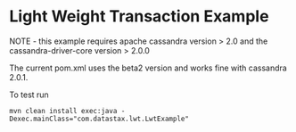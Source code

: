 Light Weight Transaction Example
====================

NOTE - this example requires apache cassandra version > 2.0 and the cassandra-driver-core version > 2.0.0

The current pom.xml uses the beta2 version and works fine with cassandra 2.0.1. 

To test run

    mvn clean install exec:java -Dexec.mainClass="com.datastax.lwt.LwtExample"
